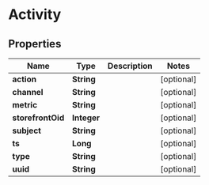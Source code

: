 
# Activity

## Properties
Name | Type | Description | Notes
------------ | ------------- | ------------- | -------------
**action** | **String** |  |  [optional]
**channel** | **String** |  |  [optional]
**metric** | **String** |  |  [optional]
**storefrontOid** | **Integer** |  |  [optional]
**subject** | **String** |  |  [optional]
**ts** | **Long** |  |  [optional]
**type** | **String** |  |  [optional]
**uuid** | **String** |  |  [optional]



